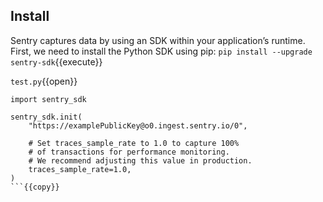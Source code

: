 
## Install
Sentry captures data by using an SDK within your application’s runtime. First, we need to install the Python SDK using pip:
`pip install --upgrade sentry-sdk`{{execute}}

`test.py`{{open}}

```
import sentry_sdk

sentry_sdk.init(
    "https://examplePublicKey@o0.ingest.sentry.io/0",

    # Set traces_sample_rate to 1.0 to capture 100%
    # of transactions for performance monitoring.
    # We recommend adjusting this value in production.
    traces_sample_rate=1.0,
)
```{{copy}}